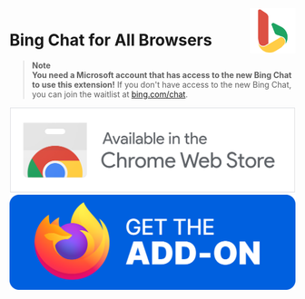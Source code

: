 <img style="vertical-align:middle;" align="right" src="public/icon1024.png" width="80px">

# Bing Chat for All Browsers

> **Note**<br/> **You need a Microsoft account that has access to the new Bing Chat to use this extension!**
> If you don't have access to the new Bing Chat, you can join the waitlist at [bing.com/chat](https://bing.com/chat).

[![Chrome Web Store](./misc/chrome-download.png)](https://chrome.google.com/webstore/detail/bing-chat-for-all-browser/jofbglonpbndadajbafmmaklbfbkggpo)
[![Firefox Addons Store](./misc/firefox-download.png)](https://addons.mozilla.org/en-US/firefox/addon/bing-chat-for-all-browsers/)
